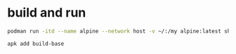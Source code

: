 # build and run
```bash
podman run -itd --name alpine --network host -v ~/:/my alpine:latest sh

apk add build-base
```